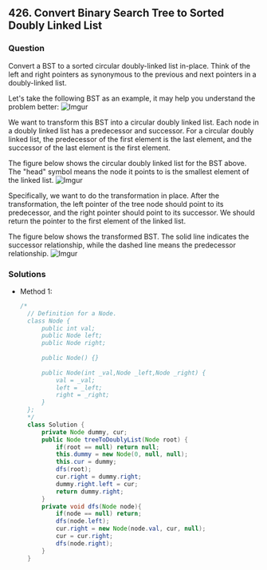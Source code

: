 ## 426. Convert Binary Search Tree to Sorted Doubly Linked List

### Question
Convert a BST to a sorted circular doubly-linked list in-place. Think of the left and right pointers as synonymous to the previous and next pointers in a doubly-linked list.

Let's take the following BST as an example, it may help you understand the problem better:
![Imgur](https://i.imgur.com/8fVqWEO.png)

We want to transform this BST into a circular doubly linked list. Each node in a doubly linked list has a predecessor and successor. For a circular doubly linked list, the predecessor of the first element is the last element, and the successor of the last element is the first element.

The figure below shows the circular doubly linked list for the BST above. The "head" symbol means the node it points to is the smallest element of the linked list.
![Imgur](https://i.imgur.com/meEdfw9.png)

Specifically, we want to do the transformation in place. After the transformation, the left pointer of the tree node should point to its predecessor, and the right pointer should point to its successor. We should return the pointer to the first element of the linked list.

The figure below shows the transformed BST. The solid line indicates the successor relationship, while the dashed line means the predecessor relationship.
![Imgur](https://i.imgur.com/lsjzbwN.png)

### Solutions
* Method 1: 
  ```Java
  /*
    // Definition for a Node.
    class Node {
        public int val;
        public Node left;
        public Node right;
    
        public Node() {}
    
        public Node(int _val,Node _left,Node _right) {
            val = _val;
            left = _left;
            right = _right;
        }
    };
    */
    class Solution {
        private Node dummy, cur;
        public Node treeToDoublyList(Node root) {
            if(root == null) return null;
            this.dummy = new Node(0, null, null);
            this.cur = dummy;
            dfs(root);
            cur.right = dummy.right;
            dummy.right.left = cur;
            return dummy.right;
        }
        private void dfs(Node node){
            if(node == null) return;
            dfs(node.left);
            cur.right = new Node(node.val, cur, null);
            cur = cur.right;
            dfs(node.right);
        }
    }
	```